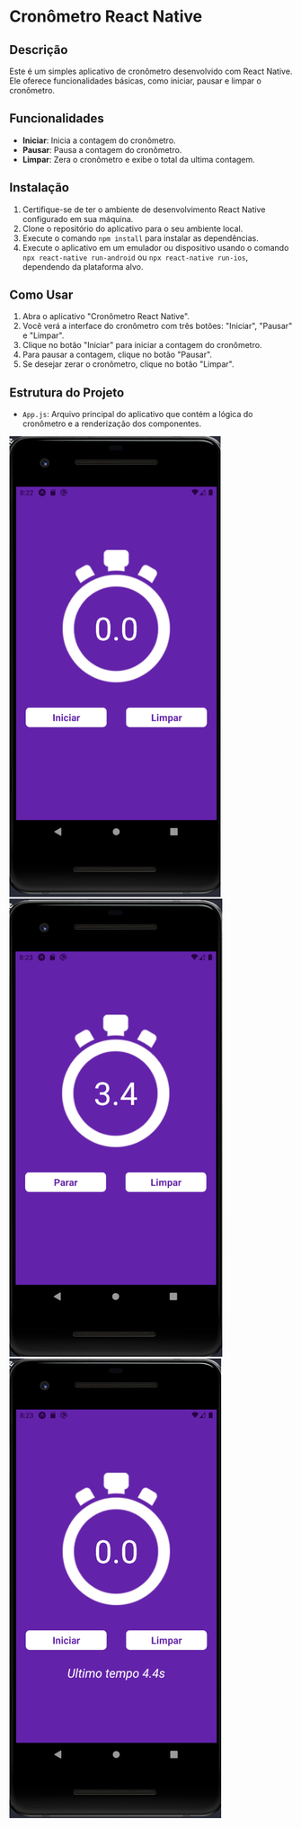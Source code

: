 # Cronômetro React Native

## Descrição
Este é um simples aplicativo de cronômetro desenvolvido com React Native. Ele oferece funcionalidades básicas, como iniciar, pausar e limpar o cronômetro.

## Funcionalidades

- **Iniciar**: Inicia a contagem do cronômetro.
- **Pausar**: Pausa a contagem do cronômetro.
- **Limpar**: Zera o cronômetro e exibe o total da ultima contagem.

## Instalação

1. Certifique-se de ter o ambiente de desenvolvimento React Native configurado em sua máquina.
2. Clone o repositório do aplicativo para o seu ambiente local.
3. Execute o comando `npm install` para instalar as dependências.
4. Execute o aplicativo em um emulador ou dispositivo usando o comando `npx react-native run-android` ou `npx react-native run-ios`, dependendo da plataforma alvo.

## Como Usar

1. Abra o aplicativo "Cronômetro React Native".
2. Você verá a interface do cronômetro com três botões: "Iniciar", "Pausar" e "Limpar".
3. Clique no botão "Iniciar" para iniciar a contagem do cronômetro.
4. Para pausar a contagem, clique no botão "Pausar".
5. Se desejar zerar o cronômetro, clique no botão "Limpar".

## Estrutura do Projeto

- `App.js`: Arquivo principal do aplicativo que contém a lógica do cronômetro e a renderização dos componentes.

![Print1](readme_images/cronometro1.png)
![Print2](readme_images/cronometro2.png)
![Print3](readme_images/cronometro3.png)

